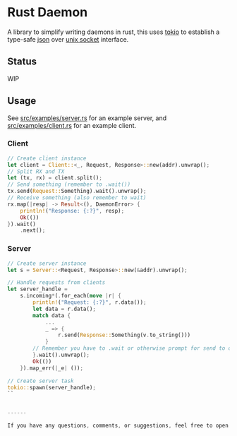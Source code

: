 # Rust Daemon

A library to simplify writing daemons in rust, this uses [tokio]() to establish a type-safe [json]() over [unix socket]() interface.

## Status

WIP

## Usage

See [src/examples/server.rs](src/examples/server.rs) for an example server, and [src/examples/client.rs](src/examples/client.rs) for an example client.

### Client
```rust
// Create client instance
let client = Client::<_, Request, Response>::new(addr).unwrap();
// Split RX and TX
let (tx, rx) = client.split();
// Send something (remember to .wait())
tx.send(Request::Something).wait().unwrap();
// Receive something (also remember to wait)
rx.map(|resp| -> Result<(), DaemonError> {
    println!("Response: {:?}", resp);
    Ok(())
}).wait()
    .next();
```

### Server
```rust
// Create server instance
let s = Server::<Request, Response>::new(&addr).unwrap();

// Handle requests from clients
let server_handle =
    s.incoming*(.for_each(move |r| {
        println!("Request: {:?}", r.data());
        let data = r.data();
        match data {
            ...
            _ => {
                r.send(Response::Something(v.to_string()))
            }
        // Remember you have to .wait or otherwise prompt for send to occur
        }.wait().unwrap();
        Ok(())
    }).map_err(|_e| ());

// Create server task
tokio::spawn(server_handle);
``


------

If you have any questions, comments, or suggestions, feel free to open an issue or a pull request.